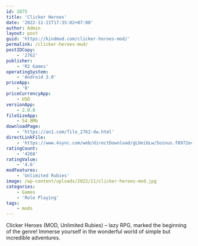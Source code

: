 ```yaml
---
id: 2875
title: 'Clicker Heroes'
date: '2022-11-21T17:35:02+07:00'
author: Admin
layout: post
guid: 'https://kindmod.com/clicker-heroes-mod/'
permalink: /clicker-heroes-mod/
postIDCopy:
    - '2762'
publisher:
    - 'R2 Games'
operatingSystem:
    - 'Android 3.0'
priceApp:
    - '0'
priceCurrencyApp:
    - USD
versionApp:
    - 2.0.8
fileSizeApp:
    - 54.8Mb
downloadPage:
    - 'https://an1.com/file_2762-dw.html'
directLinkFile:
    - 'https://www.4sync.com/web/directDownload/gLUeibLw/5oinus.f8972ec6bff51caab778817b18617270'
ratingCount:
    - '4268'
ratingValue:
    - '4.6'
modFeatures:
    - 'Unlimited Rubies'
image: /wp-content/uploads/2022/11/clicker-heroes-mod.jpg
categories:
    - Games
    - 'Role Playing'
tags:
    - mods
---
```


Clicker Heroes (MOD, Unlimited Rubies) – lazy RPG, marked the beginning of the genre! Immerse yourself in the wonderful world of simple but incredible adventures.